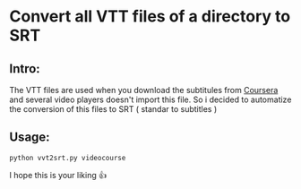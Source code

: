 # Convert all VTT files of a directory to SRT 

## Intro:
The VTT files are used when you download the subtitules from [Coursera](https://www.coursera.org/) and several video players doesn't import this file. So i decided to automatize the conversion of this files to SRT ( standar to subtitles ) 

## Usage:
```
python vvt2srt.py videocourse
```

I hope this is your liking :+1:
